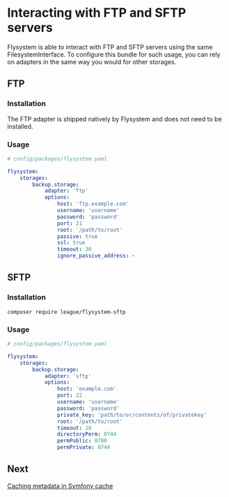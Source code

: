 # Interacting with FTP and SFTP servers

Flysystem is able to interact with FTP and SFTP servers using the same FilesystemInterface.
To configure this bundle for such usage, you can rely on adapters in the same way you would
for other storages.

## FTP

### Installation

The FTP adapter is shipped natively by Flysystem and does not need to be installed.

### Usage

```yaml
# config/packages/flysystem.yaml

flysystem:
    storages:
        backup.storage:
            adapter: 'ftp'
            options:
                host: 'ftp.example.com'
                username: 'username'
                password: 'password'
                port: 21
                root: '/path/to/root'
                passive: true
                ssl: true
                timeout: 30
                ignore_passive_address: ~
```

## SFTP

### Installation

```
composer require league/flysystem-sftp
```

### Usage

```yaml
# config/packages/flysystem.yaml

flysystem:
    storages:
        backup.storage:
            adapter: 'sftp'
            options:
                host: 'example.com'
                port: 22
                username: 'username'
                password: 'password'
                private_key: 'path/to/or/contents/of/privatekey'
                root: '/path/to/root'
                timeout: 10
                directoryPerm: 0744
                permPublic: 0700
                permPrivate: 0744
```

## Next

[Caching metadata in Symfony cache](https://github.com/thephpleague/flysystem-bundle/blob/master/docs/4-caching-metadata-in-symfony-cache.md)
